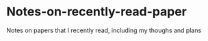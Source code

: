 # Notes-on-recently-read-paper
Notes on papers that I recently read, including my thoughs and plans
